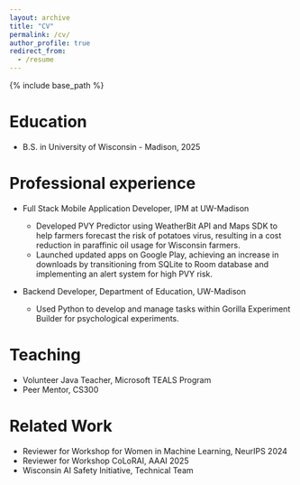 ```yaml
---
layout: archive
title: "CV"
permalink: /cv/
author_profile: true
redirect_from:
  - /resume
---
```


<style>
  .page__content {
    font-size: 0.8em;  /* Adjust this value to make text smaller */
  }
  
  .page__content h1 {
    font-size: 1.3em;  /* Adjust this value to make headers smaller */
    margin-top: 1em;
  }

  .page__content ul {
    font-size: 0.9em;  /* Adjust this value for list items */
  }
</style>

{% include base_path %}

# Education

- B.S. in University of Wisconsin - Madison, 2025

# Professional experience

- Full Stack Mobile Application Developer, IPM at UW-Madison

  - Developed PVY Predictor using WeatherBit API and Maps SDK to help farmers forecast the risk of potatoes virus, resulting in a cost reduction in paraffinic oil usage for Wisconsin farmers.
  - Launched updated apps on Google Play, achieving an increase in downloads by transitioning from SQLite to Room database and implementing an alert system for high PVY risk.

- Backend Developer, Department of Education, UW-Madison
  - Used Python to develop and manage tasks within Gorilla Experiment Builder for psychological experiments.

# Teaching

- Volunteer Java Teacher, Microsoft TEALS Program
- Peer Mentor, CS300

# Related Work

- Reviewer for Workshop for Women in Machine Learning, NeurIPS 2024
- Reviewer for Workshop CoLoRAI, AAAI 2025
- Wisconsin AI Safety Initiative, Technical Team
